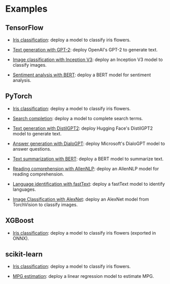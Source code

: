 # Examples

## TensorFlow

- [Iris classification](tensorflow/iris-classifier): deploy a model to classify iris flowers.

- [Text generation with GPT-2](tensorflow/text-generator): deploy OpenAI's GPT-2 to generate text.

- [Image classification with Inception V3](tensorflow/image-classifier): deploy an Inception V3 model to classify images.

- [Sentiment analysis with BERT](tensorflow/sentiment-analyzer): deploy a BERT model for sentiment analysis.

## PyTorch

- [Iris classification](pytorch/iris-classifier): deploy a model to classify iris flowers.

- [Search completion](pytorch/search-completer): deploy a model to complete search terms.

- [Text generation with DistilGPT2](pytorch/text-generator): deploy Hugging Face's DistilGPT2 model to generate text.

- [Answer generation with DialoGPT](pytorch/answer-generator): deploy Microsoft's DialoGPT model to answer questions.

- [Text summarization with BERT](pytorch/text-summarizer): deploy a BERT model to summarize text.

- [Reading comprehension with AllenNLP](pytorch/reading-comprehender): deploy an AllenNLP model for reading comprehension.

- [Language identification with fastText](pytorch/language-identifier): deploy a fastText model to identify languages.

- [Image Classification with AlexNet](pytorch/image-classifier): deploy an AlexNet model from TorchVision to classify images.

## XGBoost

- [Iris classification](xgboost/iris-classifier): deploy a model to classify iris flowers (exported in ONNX).

## scikit-learn

- [Iris classification](sklearn/iris-classifier): deploy a model to classify iris flowers.

- [MPG estimation](sklearn/mpg-estimator): deploy a linear regression model to estimate MPG.
